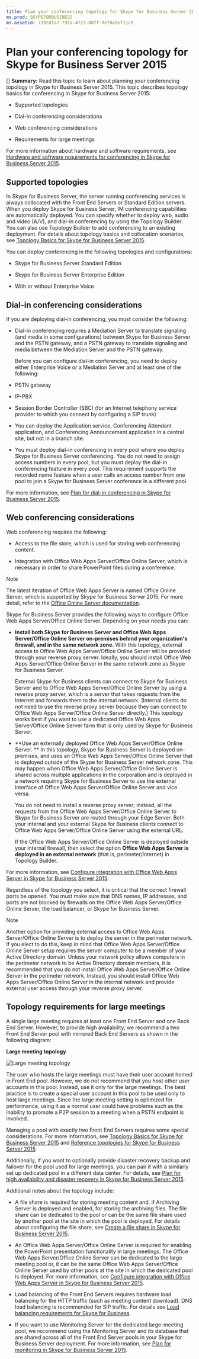 ```yaml
---
title: Plan your conferencing topology for Skype for Business Server 2015
ms.prod: SKYPEFORBUSINESS
ms.assetid: 7392dfa7-791a-4723-88ff-0ef8a9ef11c8
---
```



# Plan your conferencing topology for Skype for Business Server 2015
[] **Summary:** Read this topic to learn about planning your conferencing topology in Skype for Business Server 2015.
This topic describes topology basics for conferencing in Skype for Business Server 2015:
  
    
    


- Supported topologies
    
  
- Dial-in conferencing considerations
    
  
- Web conferencing considerations
    
  
- Requirements for large meetings
    
  

For more information about hardware and software requirements, see  [Hardware and software requirements for conferencing in Skype for Business Server 2015](hardware-and-software-requirements-for-conferencing-in-skype-for-business-server.md).
  
    
    


## Supported topologies

In Skype for Business Server, the server running conferencing services is always collocated with the Front End Servers or Standard Edition servers. When you deploy Skype for Business Server, IM conferencing capabilities are automatically deployed. You can specify whether to deploy web, audio and video (A/V), and dial-in conferencing by using the Topology Builder. You can also use Topology Builder to add conferencing to an existing deployment. For details about topology basics and collocation scenarios, see  [Topology Basics for Skype for Business Server 2015](topology-basics-for-skype-for-business-server-2015.md).
  
    
    
You can deploy conferencing in the following topologies and configurations:
  
    
    

- Skype for Business Server Standard Edition
    
  
- Skype for Business Server Enterprise Edition
    
  
- With or without Enterprise Voice
    
  

## Dial-in conferencing considerations

If you are deploying dial-in conferencing, you must consider the following:
  
    
    

-  Dial-in conferencing requires a Mediation Server to translate signaling (and media in some configurations) between Skype for Business Server and the PSTN gateway, and a PSTN gateway to translate signaling and media between the Mediation Server and the PSTN gateway.
    
    Before you can configure dial-in conferencing, you need to deploy either Enterprise Voice or a Mediation Server and at least one of the following:
    
  - PSTN gateway
    
  
  - IP-PBX
    
  
  - Session Border Controller (SBC) (for an Internet telephony service provider to which you connect by configuring a SIP trunk)
    
  
- You can deploy the Application service, Conferencing Attendant application, and Conferencing Announcement application in a central site, but not in a branch site.
    
  
- You must deploy dial-in conferencing in every pool where you deploy Skype for Business Server conferencing. You do not need to assign access numbers in every pool, but you must deploy the dial-in conferencing feature in every pool. This requirement supports the recorded name feature when a user calls an access number from one pool to join a Skype for Business Server conference in a different pool. 
    
  
For more information, see  [Plan for dial-in conferencing in Skype for Business Server 2015](plan-for-dial-in-conferencing-in-skype-for-business-server-2015.md).
  
    
    

## Web conferencing considerations

Web conferencing requires the following: 
  
    
    

- Access to the file store, which is used for storing web conferencing content.
    
  
- Integration with Office Web Apps Server/Office Online Server, which is necessary in order to share PowerPoint files during a conference.
    
  

> [!NOTE]
> The latest iteration of Office Web Apps Server is named Office Online Server, which is supported by Skype for Business Server 2015. For more detail, refer to the  [Office Online Server documentation](https://technet.microsoft.com/en-us/library/jj219456%28v=office.16%29.aspx). 
  
    
    

Skype for Business Server provides the following ways to configure Office Web Apps Server/Office Online Server. Depending on your needs you can:
  
    
    

- **Install both Skype for Business Server and Office Web Apps Server/Office Online Server on-premises behind your organization's firewall, and in the same network zone.** With this topology, external access to Office Web Apps Server/Office Online Server will be provided through your reverse proxy server. Ideally, you should install Office Web Apps Server/Office Online Server in the same network zone as Skype for Business Server.
    
    External Skype for Business clients can connect to Skype for Business Server and to Office Web Apps Server/Office Online Server by using a reverse proxy server, which is a server that takes requests from the Internet and forwards them to the internal network. (Internal clients do not need to use the reverse proxy server because they can connect to Office Web Apps Server/Office Online Server directly.) This topology works best if you want to use a dedicated Office Web Apps Server/Office Online Server farm that is only used by Skype for Business Server.
    
  
- **Use an externally deployed Office Web Apps Server/Office Online Server. ** In this topology, Skype for Business Server is deployed on-premises, and uses an Office Web Apps Server/Office Online Server that is deployed outside of the Skype for Business Server network zone. This may happen when Office Web Apps Server/Office Online Server is shared across multiple applications in the corporation and is deployed in a network requiring Skype for Business Server to use the external interface of Office Web Apps Server/Office Online Server and vice versa.
    
    You do not need to install a reverse proxy server; instead, all the requests from the Office Web Apps Server/Office Online Server to Skype for Business Server are routed through your Edge Server. Both your internal and your external Skype for Business clients connect to Office Web Apps Server/Office Online Server using the external URL.
    
    If the Office Web Apps Server/Office Online Server is deployed outside your internal firewall, then select the option **Office Web Apps Server is deployed in an external network** (that is, perimeter/Internet) in Topology Builder.
    
  
For more information, see  [Configure integration with Office Web Apps Server in Skype for Business Server 2015](configure-integration-with-office-web-apps-server-in-skype-for-business-server-2.md). 
  
    
    
Regardless of the topology you select, it is critical that the correct firewall ports be opened. You must make sure that DNS names, IP addresses, and ports are not blocked by firewalls on the Office Web Apps Server/Office Online Server, the load balancer, or Skype for Business Server.
  
    
    

> [!NOTE]
> Another option for providing external access to Office Web Apps Server/Office Online Server is to deploy the server in the perimeter network. If you elect to do this, keep in mind that Office Web Apps Server/Office Online Server setup requires the server computer to be a member of your Active Directory domain. Unless your network policy allows computers in the perimeter network to be Active Directory domain members, it is recommended that you do not install Office Web Apps Server/Office Online Server in the perimeter network. Instead, you should install Office Web Apps Server/Office Online Server in the internal network and provide external user access through your reverse proxy server. 
  
    
    


## Topology requirements for large meetings

A single large meeting requires at least one Front End Server and one Back End Server. However, to provide high availability, we recommend a two Front End Server pool with mirrored Back End Servers as shown in the following diagram:
  
    
    

**Large meeting topology**

  
    
    

  
    
    
![Large meeting topology](images/06858900-a262-4a47-96d0-51abd6827064.png)
  
    
    
The user who hosts the large meetings must have their user account homed in Front End pool. However, we do not recommend that you host other user accounts in this pool. Instead, use it only for the large meetings. The best practice is to create a special user account in this pool to be used only to host large meetings. Since the large meeting setting is optimized for performance, using it as a normal user could have problems such as the inability to promote a P2P session to a meeting when a PSTN endpoint is involved.
  
    
    
Managing a pool with exactly two Front End Servers requires some special considerations. For more information, see  [Topology Basics for Skype for Business Server 2015](topology-basics-for-skype-for-business-server-2015.md) and [Reference topologies for Skype for Business Server 2015](reference-topologies-for-skype-for-business-server-2015.md).
  
    
    
Additionally, if you want to optionally provide disaster recovery backup and failover for the pool used for large meetings, you can pair it with a similarly set up dedicated pool in a different data center. For details, see  [Plan for high availability and disaster recovery in Skype for Business Server 2015](plan-for-high-availability-and-disaster-recovery-in-skype-for-business-server-20.md).
  
    
    
Additional notes about the topology include:
  
    
    

- A file share is required for storing meeting content and, if Archiving Server is deployed and enabled, for storing the archiving files. The file share can be dedicated to the pool or can be the same file share used by another pool at the site in which the pool is deployed. For details about configuring the file share, see  [Create a file share in Skype for Business Server 2015](create-a-file-share-in-skype-for-business-server-2015.md).
    
  
- An Office Web Apps Server/Office Online Server is required for enabling the PowerPoint presentation functionality in large meetings. The Office Web Apps Server/Office Online Server can be dedicated to the large meeting pool or, it can be the same Office Web Apps Server/Office Online Server used by other pools at the site in which the dedicated pool is deployed. For more information, see  [Configure integration with Office Web Apps Server in Skype for Business Server 2015](configure-integration-with-office-web-apps-server-in-skype-for-business-server-2.md). 
    
  
- Load balancing of the Front End Servers requires hardware load balancing for the HTTP traffic (such as meeting content download). DNS load balancing is recommended for SIP traffic. For details see  [Load balancing requirements for Skype for Business](load-balancing-requirements-for-skype-for-business.md). 
    
  
- If you want to use Monitoring Server for the dedicated large-meeting pool, we recommend using the Monitoring Server and its database that are shared across all of the Front End Server pools in your Skype for Business Server deployment. For more information, see  [Plan for monitoring in Skype for Business Server 2015](plan-for-monitoring-in-skype-for-business-server-2015.md).
    
  

